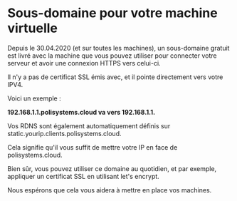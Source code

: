 #  Sous-domaine pour votre machine virtuelle
Depuis le 30.04.2020 (et sur toutes les machines), un sous-domaine gratuit est livré avec la machine que vous pouvez utiliser pour connecter votre serveur et avoir une connexion HTTPS vers celui-ci.

Il n'y a pas de certificat SSL émis avec, et il pointe directement vers votre IPV4.

Voici un exemple :

**192.168.1.1.polisystems.cloud va vers 192.168.1.1.**

Vos RDNS sont également automatiquement définis sur static.yourip.clients.polisystems.cloud.

Cela signifie qu'il vous suffit de mettre votre IP en face de polisystems.cloud.

Bien sûr, vous pouvez utiliser ce domaine au quotidien, et par exemple, appliquer un certificat SSL en utilisant let's encrypt.

Nous espérons que cela vous aidera à mettre en place vos machines.
